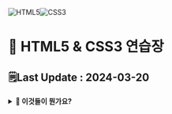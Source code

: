 ![HTML5](https://img.shields.io/badge/HTML5-E34F26?style=for-the-badge&logo=html5&logoColor=white)![CSS3](https://img.shields.io/badge/css3-%231572B6.svg?style=for-the-badge&logo=css3&logoColor=white)
# 📝 HTML5 & CSS3 연습장
## 🗒️Last Update : 2024-03-20
<details>
<summary><b>🤔 이것들이 뭔가요?</b></summary>

- HTML5
    - 모든 페이지의 기본적인 틀과 내용을 작성하는 언어
    - div로 대표되는 박스로 생각하면 구조 이해가 편할거임
- CSS3
    - HTML5 속 특정 class를 꾸미는 style을 저장하는 언어
    - <code>&lt;link rel="stylesheet" href="main.css"&gt;</code>로 연결
</details>